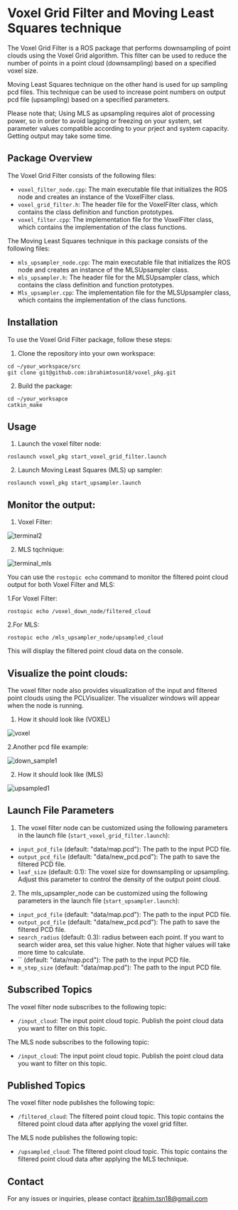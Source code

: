 # Voxel Grid Filter and Moving Least Squares technique

The Voxel Grid Filter is a ROS package that performs downsampling of point clouds using the Voxel Grid algorithm. This filter can be used to reduce the number of points in a point cloud (downsampling) based on a specified voxel size. 

Moving Least Squares technique on the other hand is used for up sampling pcd files. This technique can be used to increase point numbers on output pcd file (upsampling) based on a specified parameters. 

Please note that; Using MLS as upsampling requires alot of processing power, so in order to avoid lagging or freezing on your system, set parameter values compatible according to your prject and system capacity. Getting output may take some time.

## Package Overview

The Voxel Grid Filter consists of the following files:

- `voxel_filter_node.cpp`: The main executable file that initializes the ROS node and creates an instance of the VoxelFilter class.
- `voxel_grid_filter.h`: The header file for the VoxelFilter class, which contains the class definition and function prototypes.
- `voxel_filter.cpp`: The implementation file for the VoxelFilter class, which contains the implementation of the class functions.

The Moving Least Squares technique in this package consists of the following files:

- `mls_upsampler_node.cpp`: The main executable file that initializes the ROS node and creates an instance of the MLSUpsampler class.
- `mls_upsampler.h`: The header file for the MLSUpsampler class, which contains the class definition and function prototypes.
- `Mls_upsampler.cpp`: The implementation file for the MLSUpsampler class, which contains the implementation of the class functions.


## Installation

To use the Voxel Grid Filter package, follow these steps:

1. Clone the repository into your own workspace:
```
cd ~/your_workspace/src
git clone git@github.com:ibrahimtosun18/voxel_pkg.git
```

2. Build the package:
```
cd ~/your_worksapce
catkin_make
```
## Usage
1. Launch the voxel filter node:
```
roslaunch voxel_pkg start_voxel_grid_filter.launch
```

2. Launch Moving Least Squares (MLS) up sampler:
```
roslaunch voxel_pkg start_upsampler.launch
```



## Monitor the output:
1. Voxel Filter:

![terminal2](https://github.com/ibrahimtosun18/Voxel_Grid_Filter/assets/95874081/fae2ffcc-bb85-4158-ab02-f4f2eea5e193)


2. MLS tqchnique:

![terminal_mls](https://github.com/ibrahimtosun18/voxel_pkg/assets/95874081/9911890a-bcfb-4a8b-8272-c83447b41092)


You can use the `rostopic echo` command to monitor the filtered point cloud output for both Voxel Filter and MLS:

1.For Voxel Filter:
```
rostopic echo /voxel_down_node/filtered_cloud
```
2.For MLS:
```
rostopic echo /mls_upsampler_node/upsampled_cloud 
```
This will display the filtered point cloud data on the console.

## Visualize the point clouds:

The voxel filter node also provides visualization of the input and filtered point clouds using the PCLVisualizer. The visualizer windows will appear when the node is running.

1. How it should look like (VOXEL)

![voxel](https://github.com/ibrahimtosun18/Voxel_Grid_Filter/assets/95874081/a8f4df1b-1804-41a1-a6d5-837944c179ff)

2.Another pcd file example:

![down_sample1](https://github.com/ibrahimtosun18/voxel_pkg/assets/95874081/e8f6a8e4-a5ce-4458-a295-b1b4c672b9a7)



2. How it should look like (MLS)

![upsampled1](https://github.com/ibrahimtosun18/voxel_pkg/assets/95874081/11fcd2b6-9ecf-4e49-bdcf-0efe6425d03d)

## Launch File Parameters

1. The voxel filter node can be customized using the following parameters in the launch file (`start_voxel_grid_filter.launch`):

- `input_pcd_file` (default: "data/map.pcd"): The path to the input PCD file.
- `output_pcd_file` (default: "data/new_pcd.pcd"): The path to save the filtered PCD file.
- `leaf_size` (default: 0.1): The voxel size for downsampling or upsampling. Adjust this parameter to control the density of the output point cloud.

2. The mls_upsampler_node can be customized using the following parameters in the launch file (`start_upsampler.launch`):

- `input_pcd_file` (default: "data/map.pcd"): The path to the input PCD file.
- `output_pcd_file` (default: "data/new_pcd.pcd"): The path to save the filtered PCD file.
- `search_radius` (default: 0.3): radius between each point. If you want to search wider area, set this value higher. Note that higher values will take more time to calculate.
- `` (default: "data/map.pcd"): The path to the input PCD file.
- `m_step_size` (default: "data/map.pcd"): The path to the input PCD file.


## Subscribed Topics

The voxel filter node subscribes to the following topic:

- `/input_cloud`: The input point cloud topic. Publish the point cloud data you want to filter on this topic.

The MLS node subscribes to the following topic:

- `/input_cloud`: The input point cloud topic. Publish the point cloud data you want to filter on this topic.


## Published Topics

The voxel filter node publishes the following topic:

- `/filtered_cloud`: The filtered point cloud topic. This topic contains the filtered point cloud data after applying the voxel grid filter.

The MLS node publishes the following topic:
- `/upsampled_cloud`: The filtered point cloud topic. This topic contains the filtered point cloud data after applying the MLS technique.


## Contact

For any issues or inquiries, please contact <ibrahim.tsn18@gmail.com>
